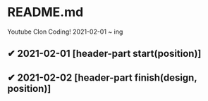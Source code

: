 # README.md

Youtube Clon Coding!
2021-02-01 ~ ing

## ✔ 2021-02-01 [header-part start(position)]
## ✔ 2021-02-02 [header-part finish(design, position)]